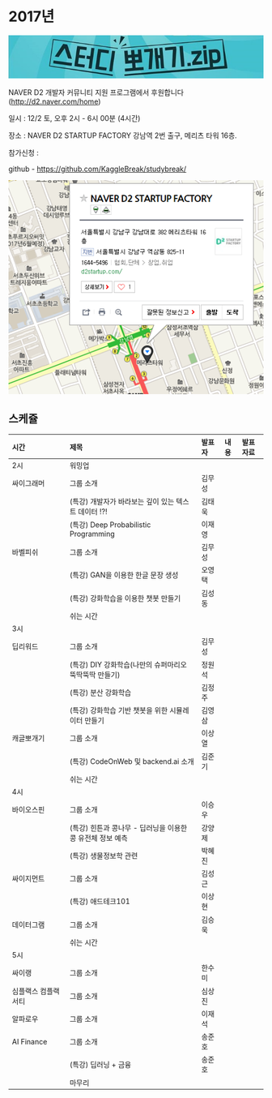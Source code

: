 # 2017년

![](img/title.jpg)

 NAVER D2 개발자 커뮤니티 지원 프로그램에서 후원합니다(http://d2.naver.com/home)
 
 일시 : 12/2 토, 오후 2시 - 6시 00분 (4시간)
 
 장소 : NAVER D2 STARTUP FACTORY
       강남역 2번 출구, 메리츠 타워 16층.
 
 참가신청 : 
 
 github - https://github.com/KaggleBreak/studybreak/
 
![](img/d2.png)

## 스케쥴

|    시간        |      제목                                | 발표자  |  내용   |   발표자료                                         |
|:---	        |:---	                                  |:---	    |:---	 |:---	|
|2시  | 워밍업                         |   | |    |
|싸이그래머   | 그룹 소개       | 김무성 | |  |
|    | (특강) 개발자가 바라보는 깊이 있는 텍스트 데이터 !?!       | 김태욱 | |  |
|    | (특강) Deep Probabilistic Programming | 이재영 |  |
|바벨피쉬 | 그룹 소개        | 김무성 | |  |
|    | (특강) GAN을 이용한 한글 문장 생성       | 오영택 | |  |
|    | (특강) 강화학습을 이용한 챗봇 만들기 | 김성동 |  |
|    | 쉬는 시간       |  | |  |
|3시 |         |  | |  |
|딥리워드 | 그룹 소개          | 김무성 | |  |
|    | (특강) DIY 강화학습(나만의 슈퍼마리오 뚝딱뚝딱 만들기)       | 정원석 | |  |
|    | (특강) 분산 강화학습       | 김정주 | |  |
|    | (특강) 강화학습 기반 챗봇을 위한 시뮬레이터 만들기       | 김영삼 | |  |
|캐글뽀개기    | 그룹 소개          | 이상열 | |  |
|    | (특강) CodeOnWeb 및 backend.ai 소개 | 김준기 | |  |
|    | 쉬는 시간       |  | |  |
|4시 |        |  | |  |
|바이오스핀 | 그룹 소개          | 이승우 | |  |
|    | (특강) 힌튼과 콩나무 - 딥러닝을 이용한 콩 유전체 정보 예측 | 강양제 | |  |
|    | (특강) 생물정보학 관련 | 박혜진 | |  |
|싸이지먼트 | 그룹 소개         | 김성근  | |  |
|    | (특강) 애드테크101 | 이상현  | |  |
|데이터그램    | 그룹 소개          | 김승욱 | |  |
|    | 쉬는 시간       |  | |  |
|5시    |         |  | |  |
|싸이랭    | 그룹 소개        | 한수미 | |  |
|심플랙스 컴플랙서티    | 그룹 소개   | 심상진 | |  |
|알파로우    | 그룹 소개          | 이재석 | |  |
|AI Finance    | 그룹 소개          | 송준호 | |  |
|    | (특강) 딥러닝 + 금융        | 송준호 | |  |
|    | 마무리       |  | |  |
